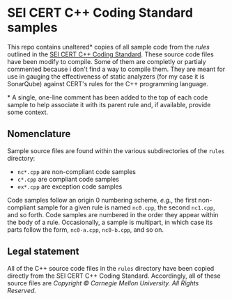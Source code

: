 # SEI CERT C++ Coding Standard samples

This repo contains unaltered\* copies of all sample code from the _rules_ outlined in the [SEI CERT C++ Coding Standard](https://wiki.sei.cmu.edu/confluence/pages/viewpage.action?pageId=88046682). These source code files have been modify to compile. Some of them are completly or partialy commented because i don't find a way to compile them. They are meant for use in gauging the effectiveness of static analyzers (for my case it is SonarQube) against CERT's rules for the C++ programming language. 

\* A single, one-line comment has been added to the top of each code sample to help associate it with its parent rule and, if available, provide some context.

## Nomenclature

Sample source files are found within the various subdirectories of the `rules` directory:

- `nc*.cpp` are non-compliant code samples
- `c*.cpp` are compliant code samples
- `ex*.cpp` are exception code samples

Code samples follow an origin 0 numbering scheme, _e.g._, the first non-compliant sample for a given rule is named `nc0.cpp`, the second `nc1.cpp`, and so forth. Code samples are numbered in the order they appear within the body of a rule. Occasionally, a sample is multipart, in which case its parts follow the form, `nc0-a.cpp`, `nc0-b.cpp`, and so on.

## Legal statement

All of the C++ source code files in the `rules` directory have been copied directly from the SEI CERT C++ Coding Standard. Accordingly, all of these source files are _Copyright © Carnegie Mellon University. All Rights Reserved._

